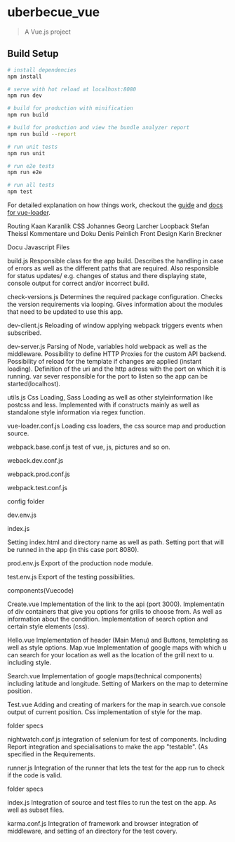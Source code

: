 # uberbecue_vue

> A Vue.js project

## Build Setup

``` bash
# install dependencies
npm install

# serve with hot reload at localhost:8080
npm run dev

# build for production with minification
npm run build

# build for production and view the bundle analyzer report
npm run build --report

# run unit tests
npm run unit

# run e2e tests
npm run e2e

# run all tests
npm test
```

For detailed explanation on how things work, checkout the [guide](http://vuejs-templates.github.io/webpack/) and [docs for vue-loader](http://vuejs.github.io/vue-loader).


Routing Kaan Karanlik
CSS Johannes Georg Larcher
Loopback Stefan Theissl
Kommentare und Doku Denis Peinlich
Front Design Karin Breckner


Docu Javascript Files

build.js
Responsible class for the app build. Describes the handling in case of errors as well as
the different paths that are required. Also responsible for status updates/ e.g. changes
of status and there displaying state, console output for correct and/or incorrect build.


check-versions.js
Determines the required package configuration. Checks the version requirements via looping.
Gives information about the modules that need to be updated to use this app.

dev-client.js
Reloading of window applying webpack triggers events when subscribed.

dev-server.js
Parsing of Node, variables hold webpack as well as the middleware.
Possibility to define HTTP Proxies for the custom API backend.
Possibility of reload for the template if changes are applied (instant loading).
Definition of the uri and the http adress with the port on which it is running.
var sever responsible for the port to listen so the app can be started(localhost).

utils.js
Css Loading, Sass Loading as well as other styleinformation like postcss and less.
Implemented with if constructs mainly as well as standalone style information
via regex function.

vue-loader.conf.js
Loading css loaders, the css source map and production source.

webpack.base.conf.js
test of vue, js, pictures and so on.

weback.dev.conf.js


webpack.prod.conf.js

webpack.test.conf.js


config folder

dev.env.js

index.js

Setting index.html and directory name as well as path.
Setting port that will be runned in the app (in this case port 8080).

prod.env.js
Export of the production node module.

test.env.js
Export of the testing possibilities.

components(Vuecode)

Create.vue
Implementation of the link to the api (port 3000). Implementatin of div containers
that give you options for grills to choose from. As well as information about the condition.
Implementation of search option and certain style elements (css).

Hello.vue
Implementation of header (Main Menu) and Buttons, templating as well as style options.
Map.vue
Implementation of google maps with which u can search for your location as well as
the location of the grill next to u. including style.

Search.vue
Implementation of google maps(technical components) including latitude and longitude.
Setting of Markers on the map to determine position.


Test.vue
Adding and creating of markers for the map in search.vue console output of current position.
Css implementation of style for the map.

folder specs

nightwatch.conf.js
integration of selenium for test of components. Including Report integration and specialisations
to make the app "testable". (As specified in the Requirements.


runner.js
Integration of the runner that lets the test for the app run to check if the code is valid.

folder specs

index.js
Integration of source and test files to run the test on the app. As well as subset files.



karma.conf.js
Integration of framework and browser integration of middleware, and setting of an directory
for the test covery.
